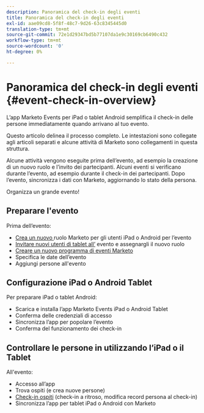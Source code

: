 ```yaml
---
description: Panoramica del check-in degli eventi
title: Panoramica del check-in degli eventi
exl-id: aae09cd8-5f8f-48c7-9d26-63c8345445d0
translation-type: tm+mt
source-git-commit: 72e1d29347bd5b77107da1e9c30169cb6490c432
workflow-type: tm+mt
source-wordcount: '0'
ht-degree: 0%

---
```


# Panoramica del check-in degli eventi {#event-check-in-overview}

L’app Marketo Events per iPad o tablet Android semplifica il check-in delle persone immediatamente quando arrivano al tuo evento.

Questo articolo delinea il processo completo. Le intestazioni sono collegate agli articoli separati e alcune attività di Marketo sono collegamenti in questa struttura.

Alcune attività vengono eseguite prima dell’evento, ad esempio la creazione di un nuovo ruolo e l’invito dei partecipanti. Alcuni eventi si verificano durante l’evento, ad esempio durante il check-in dei partecipanti. Dopo l’evento, sincronizza i dati con Marketo, aggiornando lo stato della persona.

Organizza un grande evento!

## Preparare l&#39;evento

Prima dell’evento:

* [Crea un nuovo ](/help/marketo/product-docs/core-marketo-concepts/mobile-apps/event-check-in/grant-users-access-to-the-check-in-app.md) ruolo Marketo per gli utenti iPad o Android per l’evento
* [Invitare nuovi utenti di tablet all’](/help/marketo/product-docs/core-marketo-concepts/mobile-apps/event-check-in/grant-users-access-to-the-check-in-app.md) evento e assegnargli il nuovo ruolo
* [Creare un nuovo programma di eventi Marketo](/help/marketo/product-docs/demand-generation/events/understanding-events/create-a-new-event-program.md)
* Specifica le date dell’evento
* Aggiungi persone all&#39;evento

## Configurazione iPad o Android Tablet

Per preparare iPad o tablet Android:

* Scarica e installa l’app Marketo Events iPad o Android Tablet
* Conferma delle credenziali di accesso
* Sincronizza l’app per popolare l’evento
* Conferma del funzionamento dei check-in

## Controllare le persone in utilizzando l’iPad o il Tablet

All&#39;evento:

* Accesso all’app
* Trova ospiti (e crea nuove persone)
* [Check-in ospiti](/help/marketo/product-docs/core-marketo-concepts/mobile-apps/event-check-in/check-people-into-your-event-from-your-tablet.md)  (check-in a ritroso, modifica record persona al check-in)
* Sincronizza l’app per tablet iPad o Android con Marketo
